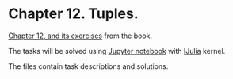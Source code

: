 # Chapter 12. Tuples.

[Chapter 12, and its exercises](https://benlauwens.github.io/ThinkJulia.jl/latest/book.html#_exercises_14) from the book.

The tasks will be solved using [Jupyter notebook](https://jupyter.org/) with [IJulia](https://github.com/JuliaLang/IJulia.jl) kernel.

The files contain task descriptions and solutions.
